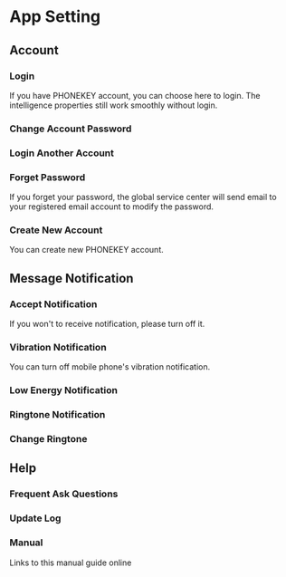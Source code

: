 # App Setting

## Account
### Login
If you have PHONEKEY account, you can choose here to login. The intelligence properties still work smoothly without login.
### Change Account Password
### Login Another Account 
### Forget Password
If you forget your password, the global service center will send email to your registered email account to modify the password. 
### Create New Account
You can create new PHONEKEY account.
## Message Notification
### Accept Notification
If you won't to receive notification, please turn off it.
### Vibration Notification
You can turn off mobile phone's vibration notification. 
### Low Energy Notification
### Ringtone Notification 
### Change Ringtone
## Help
### Frequent Ask Questions 
### Update Log 
### Manual
Links to this manual guide online